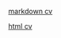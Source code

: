 [markdown cv](https://KrollikRoddzer.github.io/rsschool-cv/cv)

[html cv](https://KrollikRoddzer.github.io/rsschool-cv/)

